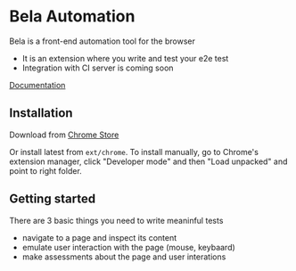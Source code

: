 # Bela Automation

Bela is a front-end automation tool for the browser
- It is an extension where you write and test your e2e test
- Integration with CI server is coming soon

[Documentation](docs#documentation)

## Installation

Download from [Chrome Store](https://chrome.google.com/webstore/detail/bela-automation/dlipdffgmdlelcagomicaolmhonhnblj)

Or install latest from `ext/chrome`. To install manually, go to Chrome's extension manager, click "Developer mode" and then "Load unpacked" and point to right folder.

## Getting started

There are 3 basic things you need to write meaninful tests
- navigate to a page and inspect its content
- emulate user interaction with the page (mouse, keybaard)
- make assessments about the page and user interations